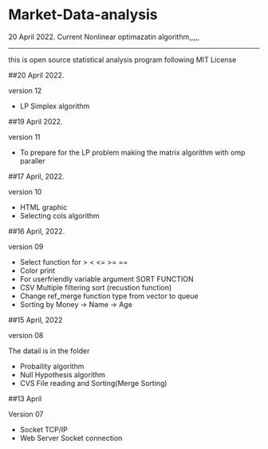 # Market-Data-analysis

20 April 2022.
Current Nonlinear optimazatin algorithm,,,,,

____________

this is open source statistical analysis program following MIT License

##20 April 2022.

version 12
- LP Simplex algorithm

##19 April 2022.


version 11
- To prepare for the LP problem making the matrix algorithm with omp paraller


##17 April, 2022.

version 10
 - HTML graphic
 - Selecting cols algorithm

##16 April, 2022.

version 09
- Select function for > < <= >= ==
- Color print
- For userfriendly variable argument SORT FUNCTION 
- CSV Multiple filtering sort (recustion function)
- Change ref_merge function type from vector to queue
- Sorting by Money -> Name -> Age

##15 April, 2022

version 08 


The datail is in the folder
- Probaility algorithm
- Null Hypothesis algorithm
- CVS File reading and Sorting(Merge Sorting)

##13 April 

Version 07
- Socket TCP/IP 
- Web Server Socket connection

